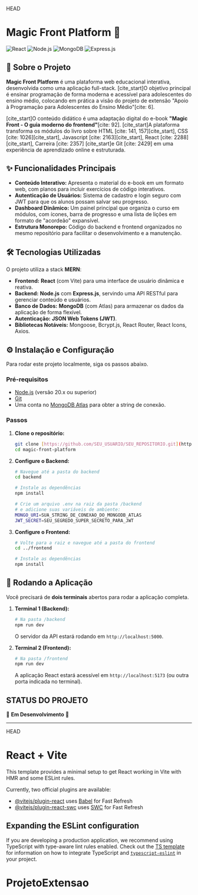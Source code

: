 HEAD
# Magic Front Platform 🚀

![React](https://img.shields.io/badge/React-20232A?style=for-the-badge&logo=react&logoColor=61DAFB)
![Node.js](https://img.shields.io/badge/Node.js-339933?style=for-the-badge&logo=nodedotjs&logoColor=white)
![MongoDB](https://img.shields.io/badge/MongoDB-47A248?style=for-the-badge&logo=mongodb&logoColor=white)
![Express.js](https://img.shields.io/badge/Express.js-000000?style=for-the-badge&logo=express&logoColor=white)

## 📖 Sobre o Projeto

**Magic Front Platform** é uma plataforma web educacional interativa, desenvolvida como uma aplicação full-stack. [cite_start]O objetivo principal é ensinar programação de forma moderna e acessível para adolescentes do ensino médio, colocando em prática a visão do projeto de extensão "Apoio à Programação para Adolescentes do Ensino Médio"[cite: 6].

[cite_start]O conteúdo didático é uma adaptação digital do e-book **"Magic Front - O guia moderno do frontend"**[cite: 92]. [cite_start]A plataforma transforma os módulos do livro sobre HTML [cite: 141, 157][cite_start], CSS [cite: 1026][cite_start], Javascript [cite: 2163][cite_start], React [cite: 2288][cite_start], Carreira [cite: 2357] [cite_start]e Git [cite: 2429] em uma experiência de aprendizado online e estruturada.

## ✨ Funcionalidades Principais

- **Conteúdo Interativo:** Apresenta o material do e-book em um formato web, com planos para incluir exercícios de código interativos.
- **Autenticação de Usuários:** Sistema de cadastro e login seguro com JWT para que os alunos possam salvar seu progresso.
- **Dashboard Dinâmico:** Um painel principal que organiza o curso em módulos, com ícones, barra de progresso e uma lista de lições em formato de "acordeão" expansível.
- **Estrutura Monorepo:** Código do backend e frontend organizados no mesmo repositório para facilitar o desenvolvimento e a manutenção.

## 🛠️ Tecnologias Utilizadas

O projeto utiliza a stack **MERN**:
- **Frontend:** **React** (com Vite) para uma interface de usuário dinâmica e reativa.
- **Backend:** **Node.js** com **Express.js**, servindo uma API RESTful para gerenciar conteúdo e usuários.
- **Banco de Dados:** **MongoDB** (com Atlas) para armazenar os dados da aplicação de forma flexível.
- **Autenticação:** **JSON Web Tokens (JWT)**.
- **Bibliotecas Notáveis:** Mongoose, Bcrypt.js, React Router, React Icons, Axios.

## ⚙️ Instalação e Configuração

Para rodar este projeto localmente, siga os passos abaixo.

### Pré-requisitos
- [Node.js](https://nodejs.org/) (versão 20.x ou superior)
- [Git](https://git-scm.com/)
- Uma conta no [MongoDB Atlas](https://www.mongodb.com/cloud/atlas) para obter a string de conexão.

### Passos

1.  **Clone o repositório:**
    ```bash
    git clone [https://github.com/SEU_USUARIO/SEU_REPOSITORIO.git](https://github.com/SEU_USUARIO/SEU_REPOSITORIO.git)
    cd magic-front-platform
    ```

2.  **Configure o Backend:**
    ```bash
    # Navegue até a pasta do backend
    cd backend

    # Instale as dependências
    npm install

    # Crie um arquivo .env na raiz da pasta /backend
    # e adicione suas variáveis de ambiente:
    MONGO_URI=SUA_STRING_DE_CONEXAO_DO_MONGODB_ATLAS
    JWT_SECRET=SEU_SEGREDO_SUPER_SECRETO_PARA_JWT
    ```

3.  **Configure o Frontend:**
    ```bash
    # Volte para a raiz e navegue até a pasta do frontend
    cd ../frontend

    # Instale as dependências
    npm install
    ```

## 🚀 Rodando a Aplicação

Você precisará de **dois terminais** abertos para rodar a aplicação completa.

1.  **Terminal 1 (Backend):**
    ```bash
    # Na pasta /backend
    npm run dev
    ```
    O servidor da API estará rodando em `http://localhost:5000`.

2.  **Terminal 2 (Frontend):**
    ```bash
    # Na pasta /frontend
    npm run dev
    ```
    A aplicação React estará acessível em `http://localhost:5173` (ou outra porta indicada no terminal).

##  STATUS DO PROJETO

🚧 **Em Desenvolvimento** 🚧

---

 HEAD
# React + Vite

This template provides a minimal setup to get React working in Vite with HMR and some ESLint rules.

Currently, two official plugins are available:

- [@vitejs/plugin-react](https://github.com/vitejs/vite-plugin-react/blob/main/packages/plugin-react) uses [Babel](https://babeljs.io/) for Fast Refresh
- [@vitejs/plugin-react-swc](https://github.com/vitejs/vite-plugin-react/blob/main/packages/plugin-react-swc) uses [SWC](https://swc.rs/) for Fast Refresh

## Expanding the ESLint configuration

If you are developing a production application, we recommend using TypeScript with type-aware lint rules enabled. Check out the [TS template](https://github.com/vitejs/vite/tree/main/packages/create-vite/template-react-ts) for information on how to integrate TypeScript and [`typescript-eslint`](https://typescript-eslint.io) in your project.

# ProjetoExtensao

